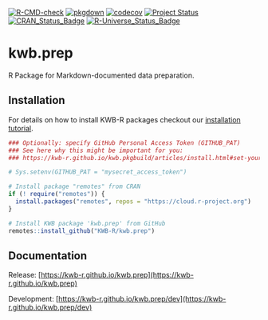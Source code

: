 [![R-CMD-check](https://github.com/KWB-R/kwb.prep/workflows/R-CMD-check/badge.svg)](https://github.com/KWB-R/kwb.prep/actions?query=workflow%3AR-CMD-check)
[![pkgdown](https://github.com/KWB-R/kwb.prep/workflows/pkgdown/badge.svg)](https://github.com/KWB-R/kwb.prep/actions?query=workflow%3Apkgdown)
[![codecov](https://codecov.io/github/KWB-R/kwb.prep/branch/master/graphs/badge.svg)](https://codecov.io/github/KWB-R/kwb.prep)
[![Project Status](https://img.shields.io/badge/lifecycle-experimental-orange.svg)](https://www.tidyverse.org/lifecycle/#experimental)
[![CRAN_Status_Badge](https://www.r-pkg.org/badges/version/kwb.prep)]()
[![R-Universe_Status_Badge](https://kwb-r.r-universe.dev/badges/kwb.prep)](https://kwb-r.r-universe.dev/)

# kwb.prep

R Package for Markdown-documented data preparation.

## Installation

For details on how to install KWB-R packages checkout our [installation tutorial](https://kwb-r.github.io/kwb.pkgbuild/articles/install.html).

```r
### Optionally: specify GitHub Personal Access Token (GITHUB_PAT)
### See here why this might be important for you:
### https://kwb-r.github.io/kwb.pkgbuild/articles/install.html#set-your-github_pat

# Sys.setenv(GITHUB_PAT = "mysecret_access_token")

# Install package "remotes" from CRAN
if (! require("remotes")) {
  install.packages("remotes", repos = "https://cloud.r-project.org")
}

# Install KWB package 'kwb.prep' from GitHub
remotes::install_github("KWB-R/kwb.prep")
```

## Documentation

Release: [https://kwb-r.github.io/kwb.prep](https://kwb-r.github.io/kwb.prep)

Development: [https://kwb-r.github.io/kwb.prep/dev](https://kwb-r.github.io/kwb.prep/dev)
